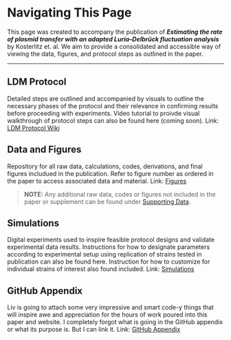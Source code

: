 # Navigating This Page 

This page was created to accompany the publication of **_Estimating the rate of plasmid transfer with an adapted Luria–Delbrück fluctuation analysis_** by Kosterlitz et. al. We aim to provide a consolidated and accessible way of viewing the data, figures, and protocol steps as outlined in the paper. 
_________________________________________
## **LDM Protocol**  
Detailed steps are outlined and accompanied by visuals to outline the necessary phases of the protocol and their relevance in confirming results before proceeding with experiments. Video tutorial to proivde visual walkthrough of protocol steps can also be found here (coming soon). 
Link: [LDM Protocol Wiki](https://github.com/livkosterlitz/LDM/wiki/Welcome-to-the-LDM-Protocol-Wiki!) 
## **Data and Figures** 
Repository for all raw data, calculations, codes, derivations, and final figures includued in the publication. Refer to figure number as ordered in the paper to access associated data and material. Link: [Figures](https://github.com/livkosterlitz/LDM/tree/main/Figures)
  > **NOTE:** Any additional raw data, codes or figures not included in the paper or supplement can be found under [Supporting Data](https://github.com/livkosterlitz/LDM/tree/main/Supporting_data).  

## **Simulations**
Digital experiments used to inspire feasible protocol designs and validate experimental data results. Instructions for how to designate parameters according to experimental setup using replication of strains tested in publication can also be found here. Instruction for how to customize for individual strains of interest also found included. Link: [Simulations](https://github.com/livkosterlitz/LDM/tree/main/Simulations)

## **GitHub Appendix**
Liv is going to attach some very impressive and smart code-y things that will inspire awe and appreciation for the hours of work poured into this paper and website. I completely forgot what is going in the GitHub appendix or what its purpose is. But I can link it.  Link: [GitHub Appendix](https://github.com/livkosterlitz/LDM/tree/main/Github_Appendix)




